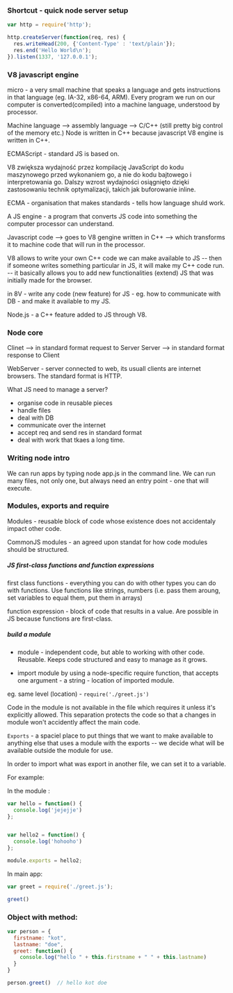 ### Shortcut - quick node server setup  

```javascript
var http = require('http');

http.createServer(function(req, res) {
  res.writeHead(200, {'Content-Type' : 'text/plain'});
  res.end('Hello World\n');
}).listen(1337, '127.0.0.1');
```

### V8 javascript engine

micro - a very small machine that speaks a language and gets instructions in that language (eg. IA-32, x86-64, ARM).
Every program we run on our computer is converted(compiled) into a machine language, understood by processor.

Machine language --> assembly language --> C/C++ (still pretty big control of the memory etc.)
Node is written in C++ because javascript V8 engine is written in C++.

ECMAScript - standard JS is based on.

V8 zwiększa wydajność przez kompilację JavaScript do kodu maszynowego przed wykonaniem go, a nie do kodu bajtowego i interpretowania go. Dalszy wzrost wydajności osiągnięto dzięki zastosowaniu technik optymalizacji, takich jak buforowanie inline.

ECMA - organisation that makes standards - tells how language shuld work.

A JS engine - a program that converts JS code into something the computer processor can understand.

Javascript code --> goes to V8 gengine written in C++ --> which transforms it to machine code that will run in the processor.

V8 allows to write your own C++ code we can make available to JS -- then if someone writes something particular in JS, it will make my C++ code run. -- it basically allows you to add new functionalities (extend) JS that was initially made for the browser.

in 8V - write any code (new feature) for JS - eg. how to communicate with DB - and make it available to my JS.

Node.js - a C++ feature added to JS through V8.

### Node core

Clinet --> in standard format request to Server
Server --> in standard format response to Client

WebServer - server connected to web, its usuall clients are internet browsers. The standard format is HTTP.

What JS need to manage a server?
- organise code in reusable pieces
- handle files
- deal with DB
- communicate over the internet
- accept req and send res in standard format
- deal with work that tkaes a long time.

### Writing node intro

We can run apps by typing node app.js in the command line.
We can run many files, not only one, but always need an entry point - one that will execute.

### Modules, exports and require

Modules - reusable block of code whose existence does not accidentaly impact other code.

CommonJS modules - an agreed upon standat for how code modules should be structured.

##### JS first-class functions and function expressions

first class functions - everything you can do with other types you can do with functions. Use functions like strings, numbers (i.e. pass them aroung, set variables to equal them, put them in arrays)

  function expression - block of code that results in a value. Are possible in JS because functions are first-class.

##### build a module

- module - independent code, but able to working with other code. Reusable. Keeps code structured and easy to manage as it grows.

- import module by using a node-specific require function,
that accepts one argument - a string - location of imported module.

eg. same level (location) - `require('./greet.js')`

Code in the module is not available in the file which requires it unless it's explicitly allowed. This separation protects the code so that a changes in module won't accidently affect the main code.

`Exports` - a spaciel place to put things that we want to make available to anything else that uses a module with the exports -- we decide what will be available outside the module for use.

In order to import what was export in another file, we can set it to a variable.

For example:

In the module :

```javascript
var hello = function() {
  console.log('jejejje')
};


var hello2 = function() {
  console.log('hohooho')
};

module.exports = hello2;
```

In main app:

```javascript
var greet = require('./greet.js');

greet()
```

### Object with method:

```javascript
var person = {
  firstname: "kot",
  lastname: "doe",
  greet: function() {
    console.log("hello " + this.firstname + " " + this.lastname)
  }
}

person.greet()  // hello kot doe 
```
